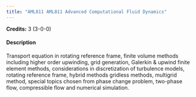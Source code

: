 ```yaml
---
title: "AML811 AML811 Advanced Computational Fluid Dynamics"
---
```

**Credits:** 3 (3-0-0)

#### Description
Transport equation in rotating reference frame, finite volume methods including higher order upwinding, grid generation, Galerkin & upwind finite element methods, considerations in discretization of turbulence models, rotating reference frame, hybrid methods gridless methods, multigrid method, special topics chosen from phase change problem, two-phase flow, compressible flow and numerical simulation.